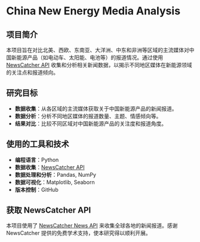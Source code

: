 # China New Energy Media Analysis

## 项目简介
本项目旨在对比北美、西欧、东南亚、大洋洲、中东和非洲等区域的主流媒体对中国新能源产品（如电动车、太阳能、电池等）的报道情况。通过使用 [NewsCatcher API](https://newscatcherapi.com/) 收集和分析相关新闻数据，以揭示不同地区媒体在新能源领域的关注点和报道倾向。

## 研究目标
- **数据收集**：从各区域的主流媒体获取关于中国新能源产品的新闻报道。
- **数据分析**：分析不同地区媒体的报道数量、主题、情感倾向等。
- **结果对比**：比较不同区域对中国新能源产品的关注度和报道角度。

## 使用的工具和技术
- **编程语言**：Python
- **数据收集**：[NewsCatcher API](https://newscatcherapi.com/)
- **数据处理和分析**：Pandas, NumPy
- **数据可视化**：Matplotlib, Seaborn
- **版本控制**：GitHub

## 获取 NewsCatcher API
本项目使用了 [NewsCatcher News API](https://newscatcherapi.com/) 来收集全球各地的新闻报道。感谢 NewsCatcher 提供的免费学术支持，使本研究得以顺利开展。
